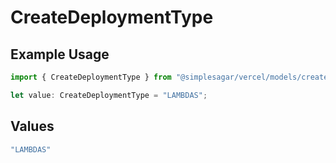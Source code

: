 # CreateDeploymentType

## Example Usage

```typescript
import { CreateDeploymentType } from "@simplesagar/vercel/models/createdeploymentop.js";

let value: CreateDeploymentType = "LAMBDAS";
```

## Values

```typescript
"LAMBDAS"
```